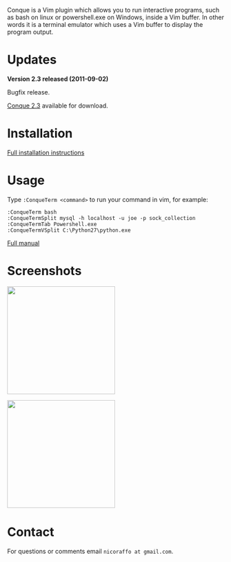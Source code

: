 Conque is a Vim plugin which allows you to run interactive programs, such as bash on linux or powershell.exe on Windows, inside a Vim buffer. In other words it is a terminal emulator which uses a Vim buffer to display the program output.

# Updates #

**Version 2.3 released (2011-09-02)**

Bugfix release.

<a href='http://code.google.com/p/conque/downloads/list'>Conque 2.3</a> available for download.


# Installation #

[Full installation instructions](Usage.md)

# Usage #

Type `:ConqueTerm <command>` to run your command in vim, for example:

```
:ConqueTerm bash
:ConqueTermSplit mysql -h localhost -u joe -p sock_collection
:ConqueTermTab Powershell.exe
:ConqueTermVSplit C:\Python27\python.exe
```

[Full manual](Usage.md)

# Screenshots #

<a href='http://Conque.googlecode.com/svn/wiki/screenshot/unix.jpg'><img src='http://Conque.googlecode.com/svn/wiki/screenshot/unix.jpg' width='250' /></a>

<a href='http://Conque.googlecode.com/svn/wiki/screenshot/windows.jpg'><img src='http://Conque.googlecode.com/svn/wiki/screenshot/windows.jpg' width='250' /></a>


# Contact #

For questions or comments email `nicoraffo at gmail.com`.